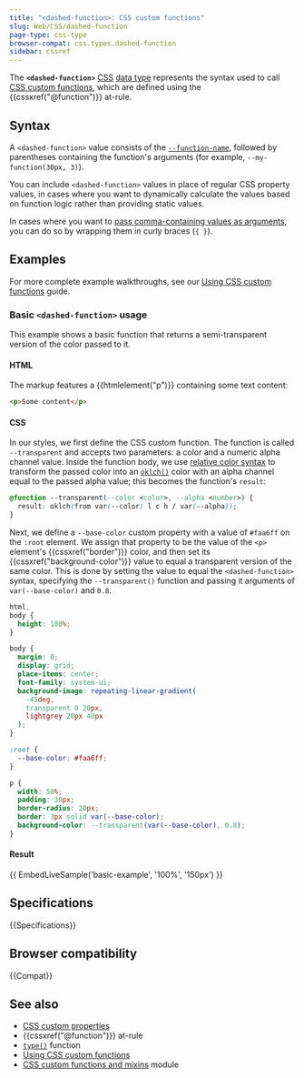 ```yaml
---
title: "<dashed-function>: CSS custom functions"
slug: Web/CSS/dashed-function
page-type: css-type
browser-compat: css.types.dashed-function
sidebar: cssref
---
```


The **`<dashed-function>`** [CSS](/en-US/docs/Web/CSS) [data type](/en-US/docs/Web/CSS/CSS_Values_and_Units/CSS_data_types) represents the syntax used to call [CSS custom functions](/en-US/docs/Web/CSS/CSS_custom_functions_and_mixins/Using_custom_functions), which are defined using the {{cssxref("@function")}} at-rule.

## Syntax

A `<dashed-function>` value consists of the [`--function-name`](/en-US/docs/Web/CSS/@function#--function-name), followed by parentheses containing the function's arguments (for example, `--my-function(30px, 3)`).

You can include `<dashed-function>` values in place of regular CSS property values, in cases where you want to dynamically calculate the values based on function logic rather than providing static values.

In cases where you want to [pass comma-containing values as arguments](/en-US/docs/Web/CSS/@function#passing_comma-containing_values_as_arguments), you can do so by wrapping them in curly braces (`{ }`).

## Examples

For more complete example walkthroughs, see our [Using CSS custom functions](/en-US/docs/Web/CSS/CSS_custom_functions_and_mixins/Using_custom_functions) guide.

### Basic `<dashed-function>` usage

This example shows a basic function that returns a semi-transparent version of the color passed to it.

#### HTML

The markup features a {{htmlelement("p")}} containing some text content:

```html live-sample___basic-example
<p>Some content</p>
```

#### CSS

In our styles, we first define the CSS custom function. The function is called `--transparent` and accepts two parameters: a color and a numeric alpha channel value. Inside the function body, we use [relative color syntax](/en-US/docs/Web/CSS/CSS_colors/Relative_colors) to transform the passed color into an [`oklch()`](/en-US/docs/Web/CSS/color_value/oklch) color with an alpha channel equal to the passed alpha value; this becomes the function's `result`:

```css live-sample___basic-example
@function --transparent(--color <color>, --alpha <number>) {
  result: oklch(from var(--color) l c h / var(--alpha));
}
```

Next, we define a `--base-color` custom property with a value of `#faa6ff` on the `:root` element. We assign that property to be the value of the `<p>` element's {{cssxref("border")}} color, and then set its {{cssxref("background-color")}} value to equal a transparent version of the same color. This is done by setting the value to equal the `<dashed-function>` syntax, specifying the `--transparent()` function and passing it arguments of `var(--base-color)` and `0.8`.

```css hidden live-sample___basic-example
html,
body {
  height: 100%;
}

body {
  margin: 0;
  display: grid;
  place-items: center;
  font-family: system-ui;
  background-image: repeating-linear-gradient(
    -45deg,
    transparent 0 20px,
    lightgrey 20px 40px
  );
}
```

```css live-sample___basic-example
:root {
  --base-color: #faa6ff;
}

p {
  width: 50%;
  padding: 30px;
  border-radius: 20px;
  border: 3px solid var(--base-color);
  background-color: --transparent(var(--base-color), 0.8);
}
```

#### Result

{{ EmbedLiveSample('basic-example', '100%', '150px') }}

## Specifications

{{Specifications}}

## Browser compatibility

{{Compat}}

## See also

- [CSS custom properties](/en-US/docs/Web/CSS/--*)
- {{cssxref("@function")}} at-rule
- [`type()`](/en-US/docs/Web/CSS/type) function
- [Using CSS custom functions](/en-US/docs/Web/CSS/CSS_custom_functions_and_mixins/Using_custom_functions)
- [CSS custom functions and mixins](/en-US/docs/Web/CSS/CSS_custom_functions_and_mixins) module

